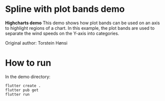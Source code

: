 # Spline with plot bands demo

**Highcharts demo**
This demo shows how plot bands can be used on an axis to
        highlight regions of a chart. In this example, the plot
        bands are used to separate the wind speeds on the Y-axis
        into categories.

Original author: Torstein Hønsi

# How to run

In the demo directory:

```
flutter create .
flutter pub get
flutter run
```

